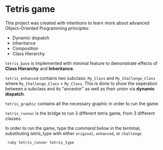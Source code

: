 # Tetris game 



This project was created with intentions to learn more about advanced Object-Oriented Programming principles: 
- Dynamic dispatch
- Inheritance
- Composition
- Class Hierarchy

`tetris_base` is implemented with minimal feature to demonstrate effects of **Class Hierarchy** and **Inheritance**.

`tetris_enhanced` contains two subclass: `My_Class` and `My_Challenge_Class` where `My_Challenge_Class` < `My_Class`. This is done to show the seperation between a subclass and its "ancestor" as well as their union via **dynamic dispatch**.

`tetris_graphic` contains all the necessary graphic in order to run the game

`tetris_runner` is the bridge to run 3 different tetris game, from 3 different classes.

In order to run the game, type the command below in the terminal, substituting _tetris_type_ with either `original`, `enhanced`, or `challenge`
```
 ruby tetris_runner tetris_type
```

